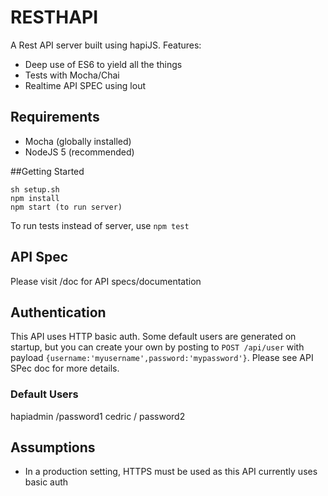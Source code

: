 # RESTHAPI
A Rest API server built using hapiJS.
Features:
- Deep use of ES6 to yield all the things
- Tests with Mocha/Chai
- Realtime API SPEC using lout

## Requirements
- Mocha (globally installed)
- NodeJS 5 (recommended)

##Getting Started
```
sh setup.sh
npm install
npm start (to run server)
```
To run tests instead of server, use `npm test`

## API Spec
Please visit /doc for API specs/documentation

## Authentication

This API uses HTTP basic auth.
Some default users are generated on startup, but you can create your own by posting to `POST /api/user` with payload `{username:'myusername',password:'mypassword'}`.
Please see API SPec doc for more details.

### Default Users
hapiadmin /password1
cedric / password2

## Assumptions
- In a production setting, HTTPS must be used as this API currently uses basic auth
